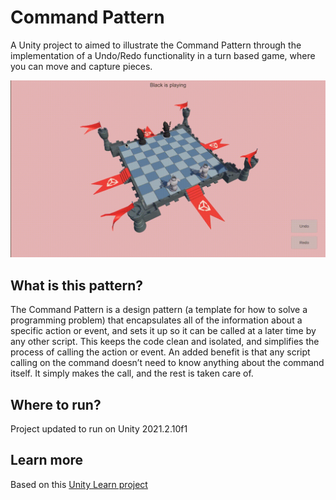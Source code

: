 # Command Pattern

A Unity project to aimed to illustrate the Command Pattern through the implementation of a Undo/Redo functionality in a turn based game, where you can move and capture pieces.

![CommandPatterGif](./Docs/CommandPattern720p.gif)

## What is this pattern?

The Command Pattern is a design pattern (a template for how to solve a programming problem) that encapsulates all of the information about a specific action or event, and sets it up so it can be called at a later time by any other script. This keeps the code clean and isolated, and simplifies the process of calling the action or event. An added benefit is that any script calling on the command doesn’t need to know anything about the command itself. It simply makes the call, and the rest is taken care of.

## Where to run?

Project updated to run on Unity 2021.2.10f1

## Learn more

Based on this [Unity Learn project](https://learn.unity.com/tutorial/command-pattern#)